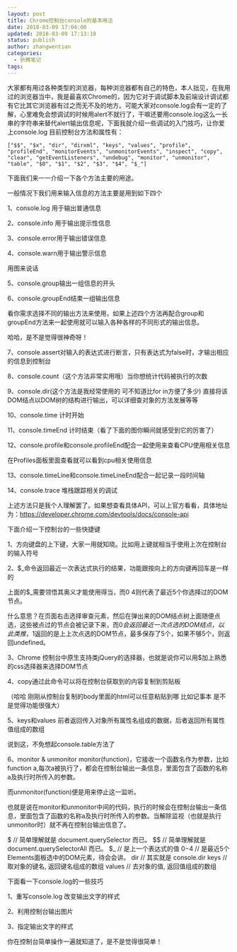 ```yaml
---
layout: post
title: Chrome控制台console的基本用法
date: 2018-03-09 17:04:00
updated: 2018-03-09 17:13:10
status: publish
author: zhangwentian
categories: 
  - 折腾笔记
tags: 
---
```



 大家都有用过各种类型的浏览器，每种浏览器都有自己的特色，本人拙见，在我用过的浏览器当中，我是最喜欢Chrome的，因为它对于调试脚本及前端设计调试都有它比其它浏览器有过之而无不及的地方。可能大家对console.log会有一定的了解，心里难免会想调试的时候用alert不就行了，干嘛还要用console.log这么一长串的字符串来替代alert输出信息呢，下面我就介绍一些调试的入门技巧，让你爱上console.log
目前控制台方法和属性有：

    ["$$", "$x", "dir", "dirxml", "keys", "values", "profile", "profileEnd", "monitorEvents", "unmonitorEvents", "inspect", "copy", "clear", "getEventListeners", "undebug", "monitor", "unmonitor", "table", "$0", "$1", "$2", "$3", "$4", "$_"]

下面我们来一一介绍一下各个方法主要的用途。

一般情况下我们用来输入信息的方法主要是用到如下四个

1、console.log 用于输出普通信息

2、console.info 用于输出提示性信息

3、console.error用于输出错误信息

4、console.warn用于输出警示信息

用图来说话



5、console.group输出一组信息的开头

6、console.groupEnd结束一组输出信息

看你需求选择不同的输出方法来使用，如果上述四个方法再配合group和groupEnd方法来一起使用就可以输入各种各样的不同形式的输出信息。



哈哈，是不是觉得很神奇呀！

7、console.assert对输入的表达式进行断言，只有表达式为false时，才输出相应的信息到控制台



8、console.count（这个方法非常实用哦）当你想统计代码被执行的次数



9、console.dir(这个方法是我经常使用的 可不知道比for in方便了多少) 直接将该DOM结点以DOM树的结构进行输出，可以详细查对象的方法发展等等



10、console.time 计时开始

11、console.timeEnd  计时结束（看了下面的图你瞬间就感受到它的厉害了）



12、console.profile和console.profileEnd配合一起使用来查看CPU使用相关信息



在Profiles面板里面查看就可以看到cpu相关使用信息



13、console.timeLine和console.timeLineEnd配合一起记录一段时间轴

14、console.trace  堆栈跟踪相关的调试

上述方法只是我个人理解罢了。如果想查看具体API，可以上官方看看，具体地址为：https://developer.chrome.com/devtools/docs/console-api

 

下面介绍一下控制台的一些快捷键

1、方向键盘的上下键，大家一用就知晓。比如用上键就相当于使用上次在控制台的输入符号

2、$_命令返回最近一次表达式执行的结果，功能跟按向上的方向键再回车是一样的



上面的$_需要领悟其奥义才能使用得当，而0 4则代表了最近5个你选择过的DOM节点。

什么意思？在页面右击选择审查元素，然后在弹出来的DOM结点树上面随便点选，这些被点过的节点会被记录下来，而$0会返回最近一次点选的DOM结点，以此类推，$1返回的是上上次点选的DOM节点，最多保存了5个，如果不够5个，则返回undefined。



3、Chrome 控制台中原生支持类jQuery的选择器，也就是说你可以用$加上熟悉的css选择器来选择DOM节点



4、copy通过此命令可以将在控制台获取到的内容复制到剪贴板



（哈哈 刚刚从控制台复制的body里面的html可以任意粘贴到哪 比如记事本  是不是觉得功能很强大）

5、keys和values 前者返回传入对象所有属性名组成的数据，后者返回所有属性值组成的数组



说到这，不免想起console.table方法了



 

 

6、monitor & unmonitor
monitor(function)，它接收一个函数名作为参数，比如function a,每次a被执行了，都会在控制台输出一条信息，里面包含了函数的名称a及执行时所传入的参数。

而unmonitor(function)便是用来停止这一监听。



也就是说在monitor和unmonitor中间的代码，执行的时候会在控制台输出一条信息，里面包含了函数的名称a及执行时所传入的参数。当解除监视（也就是执行unmonitor时）就不再在控制台输出信息了。

$ // 简单理解就是 document.querySelector 而已。
$$ // 简单理解就是 document.querySelectorAll 而已。
$_ // 是上一个表达式的值
$0-$4 // 是最近5个Elements面板选中的DOM元素，待会会讲。
dir // 其实就是 console.dir
keys // 取对象的键名, 返回键名组成的数组
values // 去对象的值, 返回值组成的数组
 

下面看一下console.log的一些技巧

1、重写console.log 改变输出文字的样式



2、利用控制台输出图片



3、指定输出文字的样式



 你在控制台简单操作一遍就知道了，是不是觉得很简单！